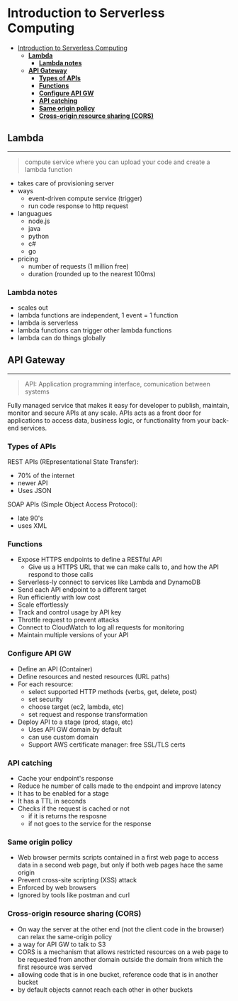 # Introduction to Serverless Computing

- [Introduction to Serverless Computing](#introduction-to-serverless-computing)
  - [**Lambda**](#lambda)
    - [**Lambda notes**](#lambda-notes)
  - [**API Gateway**](#api-gateway)
    - [**Types of APIs**](#types-of-apis)
    - [**Functions**](#functions)
    - [**Configure API GW**](#configure-api-gw)
    - [**API catching**](#api-catching)
    - [**Same origin policy**](#same-origin-policy)
    - [**Cross-origin resource sharing (CORS)**](#cross-origin-resource-sharing-cors)

## **Lambda**

---

> compute service where you can upload your code and create a lambda function

- takes care of provisioning server
- ways
  - event-driven compute service (trigger)
  - run code response to http request
- languagues
  - node.js
  - java
  - python
  - c#
  - go
- pricing
  - number of requests (1 million free)
  - duration (rounded up to the nearest 100ms)

### **Lambda notes**

- scales out
- lambda functions are independent, 1 event = 1 function
- lambda is serverless
- lambda functions can trigger other lambda functions
- lambda can do things globally

## **API Gateway**

---

> API: Application programming interface, comunication between systems

Fully managed service that makes it easy for developer to publish, maintain, monitor and secure APIs at any scale. APIs acts as a front door for applications to access data, business logic, or functionality from your back-end services.

### **Types of APIs**

REST APIs (REpresentational State Transfer):

- 70% of the internet
- newer API
- Uses JSON

SOAP APIs (Simple Object Access Protocol):

- late 90's
- uses XML

### **Functions**

- Expose HTTPS endpoints to define a RESTful API
  - Give us a HTTPS URL that we can make calls to, and how the API respond to those calls
- Serverless-ly connect to services like Lambda and DynamoDB
- Send each API endpoint to a different target
- Run efficiently with low cost
- Scale effortlessly
- Track and control usage by API key
- Throttle request to prevent attacks
- Connect to CloudWatch to log all requests for monitoring
- Maintain multiple versions of your API

### **Configure API GW**

- Define an API (Container)
- Define resources and nested resources (URL paths)
- For each resource:
  - select supported HTTP methods (verbs, get, delete, post)
  - set security
  - choose target (ec2, lambda, etc)
  - set request and response transformation
- Deploy API to a stage (prod, stage, etc)
  - Uses API GW domain by default
  - can use custom domain
  - Support AWS certificate manager: free SSL/TLS certs

### **API catching**

- Cache your endpoint's response
- Reduce he number of calls made to the endpoint and improve latency
- It has to be enabled for a stage
- It has a TTL in seconds
- Checks if the request is cached or not
  - if it is returns the resposne
  - if not goes to the service for the response

### **Same origin policy**

- Web browser permits scripts contained in a first web page to access data in a second web page, but only if both web pages hace the same origin
- Prevent cross-site scripting (XSS) attack
- Enforced by web browsers
- Ignored by tools like postman and curl

### **Cross-origin resource sharing (CORS)**

- On way the server at the other end (not the client code in the browser) can relax the same-origin policy
- a way for API GW to talk to S3
- CORS is a mechanism that allows restricted resources on a web page to be requested from another domain outside the domain from which the first resource was served
- allowing code that is in one bucket, reference code that is in another bucket
- by default objects cannot reach each other in other buckets
